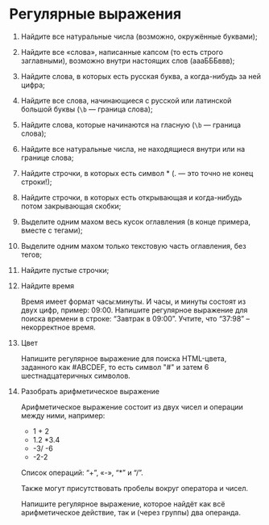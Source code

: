# Регулярные выражения

1. Найдите все натуральные числа (возможно, окружённые буквами);
2. Найдите все «слова», написанные капсом (то есть строго заглавными), возможно внутри настоящих слов (аааБББввв);
3. Найдите слова, в которых есть русская буква, а когда-нибудь за ней цифра;
4. Найдите все слова, начинающиеся с русской или латинской большой буквы (``\b`` — граница слова);
5. Найдите слова, которые начинаются на гласную (``\b`` — граница слова);
6. Найдите все натуральные числа, не находящиеся внутри или на границе слова;
7. Найдите строчки, в которых есть символ * (. — это точно не конец строки!);
8. Найдите строчки, в которых есть открывающая и когда-нибудь потом закрывающая скобки;
9. Выделите одним махом весь кусок оглавления (в конце примера, вместе с тегами);
10. Выделите одним махом только текстовую часть оглавления, без тегов;
11. Найдите пустые строчки;
12. Найдите время

    Время имеет формат часы:минуты. И часы, и минуты состоят из двух цифр, пример: 09:00. Напишите регулярное выражение для поиска времени в строке: “Завтрак в 09:00”. Учтите, что “37:98” – некорректное время.

13. Цвет

    Напишите регулярное выражение для поиска HTML-цвета, заданного как #ABCDEF, то есть символ "#" и затем 6 шестнадцатеричных символов.

14. Разобрать арифметическое выражение

    Арифметическое выражение состоит из двух чисел и операции между ними, например:

    * 1 + 2
    * 1.2 *3.4
    * -3/ -6
    * -2-2

    Список операций: “+”, «-», “*” и “/”.

    Также могут присутствовать пробелы вокруг оператора и чисел.

    Напишите регулярное выражение, которое найдёт как всё арифметическое действие, так и (через группы) два операнда.

